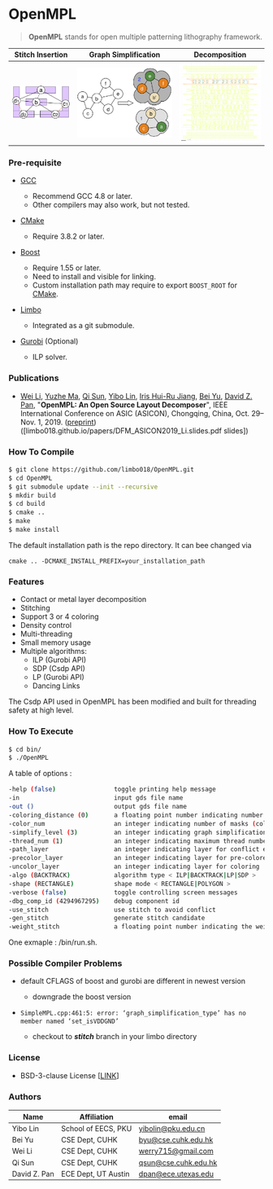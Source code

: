 # OpenMPL

> **OpenMPL** stands for open multiple patterning lithography framework.

| Stitch Insertion | Graph Simplification | Decomposition |
| ---------------- | -------------------- | ------------- | 
| <img src=/images/stitch-2.png width=150> | <img src=/images/biconnected.png width=250> | <img src=/images/total_c2.gif width=200> |

### Pre-requisite

- [GCC](https://gcc.gnu.org)
    - Recommend GCC 4.8 or later. 
    - Other compilers may also work, but not tested. 

- [CMake](https://cmake.org)
    - Require 3.8.2 or later. 

- [Boost](https://www.boost.org)
    - Require 1.55 or later. 
    - Need to install and visible for linking. 
    - Custom installation path may require to export ```BOOST_ROOT``` for [CMake](https://cmake.org/cmake/help/v3.8/module/FindBoost.html). 

- [Limbo](https://github.com/limbo018/Limbo)
    - Integrated as a git submodule.

- [Gurobi](https://www.gurobi.com) (Optional)
    - ILP solver. 

### Publications

* [Wei Li](https://wadmes.github.io/cv/), [Yuzhe Ma](http://yuzhe630.github.io/), [Qi Sun](http://qisunchn.top/), [Yibo Lin](http://yibolin.com), [Iris Hui-Ru Jiang](http://www.ee.ntu.edu.tw/profile1?id=1060726), [Bei Yu](http://www.cse.cuhk.edu.hk/~byu/index.html), [David Z. Pan](http://users.ece.utexas.edu/~dpan/), 
    "**OpenMPL: An Open Source Layout Decomposer**", 
    IEEE International Conference on ASIC (ASICON), Chongqing, China, Oct. 29–Nov. 1, 2019.
([preprint](https://arxiv.org/pdf/1809.07554v3.pdf)) ([limbo018.github.io/papers/DFM_ASICON2019_Li.slides.pdf slides])

### How To Compile

```bash
$ git clone https://github.com/limbo018/OpenMPL.git 
$ cd OpenMPL
$ git submodule update --init --recursive
$ mkdir build
$ cd build
$ cmake .. 
$ make
$ make install
```
The default installation path is the repo directory. It can bee changed via 
```
cmake .. -DCMAKE_INSTALL_PREFIX=your_installation_path
```

### Features
 * Contact or metal layer decomposition 
 * Stitching
 * Support 3 or 4 coloring 
 * Density control
 * Multi-threading
 * Small memory usage
 * Multiple algorithms: 
    * ILP (Gurobi API)
    * SDP (Csdp API)
    * LP  (Gurobi API)
    * Dancing Links

The Csdp API used in OpenMPL has been modified and built for threading safety at high level. 

### How To Execute

```bash
$ cd bin/
$ ./OpenMPL
```

A table of options :

```bash
-help (false)                toggle printing help message
-in                          input gds file name
-out ()                      output gds file name
-coloring_distance (0)       a floating point number indicating number of coloring distance in nanometer
-color_num                   an integer indicating number of masks (colors) < 3|4 >
-simplify_level (3)          an integer indicating graph simplification level < 0|1|2|3 >
-thread_num (1)              an integer indicating maximum thread number
-path_layer                  an integer indicating layer for conflict edges
-precolor_layer              an integer indicating layer for pre-colored patterns
-uncolor_layer               an integer indicating layer for coloring
-algo (BACKTRACK)            algorithm type < ILP|BACKTRACK|LP|SDP >
-shape (RECTANGLE)           shape mode < RECTANGLE|POLYGON >
-verbose (false)             toggle controlling screen messages
-dbg_comp_id (4294967295)    debug component id
-use_stitch                  use stitch to avoid conflict
-gen_stitch                  generate stitch candidate
-weight_stitch               a floating point number indicating the weight of stitch
```

One exmaple : /bin/run.sh.

### Possible Compiler Problems

+ default CFLAGS of boost and gurobi are different in newest version
  + downgrade the boost version

+ ```
  SimpleMPL.cpp:461:5: error: ‘graph_simplification_type’ has no member named ‘set_isVDDGND’
  ```

  + checkout to ***stitch*** branch in your limbo directory

### License

- BSD-3-clause License [[LINK](https://github.com/limbo018/OpenMPL/blob/master/LICENSE)]

### Authors

| Name         | Affiliation         | email                                                     |
| ------------ | ------------------- | --------------------------------------------------------- |
| Yibo Lin     | School of EECS, PKU | [yibolin@pku.edu.cn](mailto:yibolin@pku.edu.cn)           |
| Bei Yu       | CSE Dept, CUHK      | [byu@cse.cuhk.edu.hk](mailto:byu@cse.cuhk.edu.hk)         |
| Wei Li       | CSE Dept, CUHK      | [werry715@gmail.com](mailto:wli@cse.cuhk.edu.hk)           |
| Qi Sun       | CSE Dept, CUHK      | [qsun@cse.cuhk.edu.hk](mailto:qsun@cse.cuhk.edu.hk)       |
| David Z. Pan | ECE Dept, UT Austin | [dpan@ece.utexas.edu](mailto:dpan@ece.utexas.edu)         |


